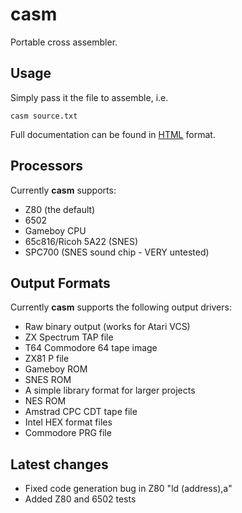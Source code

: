 # casm

Portable cross assembler.

## Usage

Simply pass it the file to assemble, i.e.

`casm source.txt`

Full documentation can be found in [HTML](https://html-preview.github.io/?url=https://github.com/noddybox/casm/blob/master/doc/casm.html) format.

## Processors

Currently **casm** supports:

* Z80 (the default)
* 6502
* Gameboy CPU
* 65c816/Ricoh 5A22 (SNES)
* SPC700 (SNES sound chip - VERY untested)


## Output Formats

Currently **casm** supports the following output drivers:

* Raw binary output (works for Atari VCS)
* ZX Spectrum TAP file
* T64 Commodore 64 tape image
* ZX81 P file
* Gameboy ROM
* SNES ROM
* A simple library format for larger projects
* NES ROM
* Amstrad CPC CDT tape file
* Intel HEX format files
* Commodore PRG file

## Latest changes

* Fixed code generation bug in Z80 "ld (address),a"
* Added Z80 and 6502 tests
